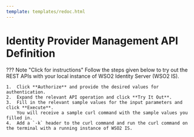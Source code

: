 ```yaml
---
template: templates/redoc.html
---
```

# Identity Provider Management API Definition

??? Note "Click for instructions"
    Follow the steps given below to try out the REST APIs with your local instance of WSO2 Identity Server (WSO2 IS).

    1.  Click **Authorize** and provide the desired values for authentication.
    2.  Expand the relevant API operation and click **Try It Out**.
    3.  Fill in the relevant sample values for the input parameters and click **Execute**.
        You will receive a sample curl command with the sample values you filled in.
    4.  Add a `-k` header to the curl command and run the curl command on the terminal with a running instance of WSO2 IS.

<redoc spec-url="../../apis/restapis/idp.yaml"></redoc>
